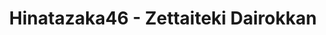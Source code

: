 ---
layout: videojs
title: Hinatazaka46 - Zettaiteki Dairokkan
description: >+
    Director: Asuya Hamada
    
    Choreographer: CRE8BOY
    
    Planner: Keita Togawa
    
    Producer: Hiroto Hashimoto (AOI Pro.),
    
    Hiroki Tokumura (Bitstar)
    
    Production: BitStar

    Lyrics: Yasushi Akimoto
    
    Music & Arrangement：SATORI shiraishi

    Translation by @sasori39883522
id: DrDuTJ0MyJ9H
lang: en
subtitles: 日向坂46絶対的第六感.en.vtt
video_url: https://youtu.be/qUZagu-NL_s
thumbnail: https://i.ytimg.com/vi/qUZagu-NL_s/maxresdefault.jpg
plink: https://hinatacampaign.github.io/zettaiteki-dairokkan.html
---